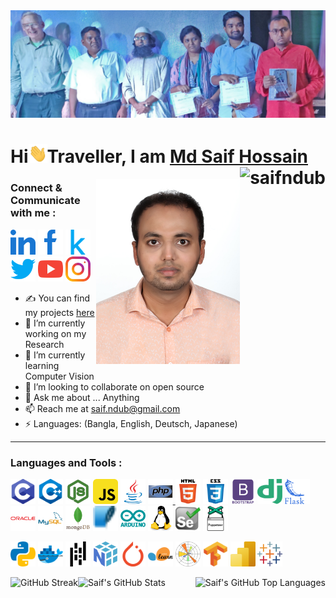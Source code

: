 <img src="https://github.com/saifndub/saifndub/blob/master/linkedin_banner.png" />
<h1>Hi<img src="Hi.gif" width="30px" height="30px">Traveller, I am <a href="https://sites.google.com/view/saifndub">Md Saif Hossain</a> <img align="right" src="https://komarev.com/ghpvc/?username=saifndub&label=Profile%20Views&color=brightgreen&style=flat" alt="saifndub" /> </h1>
<img align="right" src="https://github.com/saifndub/saifndub/blob/master/my_image.jpeg" width="230" />
<h3 align="left">Connect & Communicate with me :</h3>

[<img src="https://github.com/saifndub/saifndub/blob/master/icons/linked-in-alt.svg" width="40px" alt="LinkedIn |" />][linkedin]
[<img src="https://github.com/saifndub/saifndub/blob/master/icons/facebook-alt.svg" width="40px" alt=" Facebook |" />][facebook]
[<img src="https://github.com/saifndub/saifndub/blob/master/icons/kaggle.svg" width="40px" alt=" Kaggle |" />][kaggle]
[<img src="https://github.com/saifndub/saifndub/blob/master/icons/twitter.svg" width="40px" alt=" Twitter |" />][twitter]
[<img src="https://github.com/saifndub/saifndub/blob/master/icons/youtube.svg" width="40px" alt=" YouTube |" />][youtube]
[<img src="https://github.com/saifndub/saifndub/blob/master/icons/instagram.svg" width="40px" alt=" Instagram |" />][instagram]

- ✍ You can find my projects [here][portfolio]
- 🔭 I’m currently working on my Research
- 🌱 I’m currently learning Computer Vision
- 👯 I’m looking to collaborate on open source
- 💬 Ask me about ... Anything
- 📫 Reach me at saif.ndub@gmail.com
- ⚡ Languages: (Bangla, English, Deutsch, Japanese)
<hr>
<h3 align="left">Languages and Tools :</h3>
<p>

[<img src="tools/01_c.svg" alt="cprogramming" width="40" height="40"/>][c]
[<img src="tools/02_cpp.svg" alt="cplusplus" width="40" height="40"/>][cpp]
[<img src="tools/02_nodejs.svg" alt="nodejs" width="40" height="40"/>][nodejs]
[<img src="tools/04_javascript.svg" alt="javascript" width="40" height="40"/>][js]
[<img src="tools/05_java.svg" alt="java" width="40" height="40"/>][java]
[<img src="tools/06_php.svg" alt="php" width="40" height="40"/> ][php]
[<img src="tools/07_html5.svg" alt="html5" width="40" height="40"/>][html5]
[<img src="tools/08_css3.svg" alt="css3" width="40" height="40"/>][css3]
[<img src="tools/09_bootstrap.svg" alt="bootstrap" width="40" height="40"/>][bootstrap]
[<img src="tools/10_django.svg" alt="django" width="40" height="40"/>][django]
[<img src="tools/11_flask.svg" alt="flask" width="40" height="40"/>][flask]
[<img src="tools/12_oracle.svg" alt="oracle" width="40" height="40"/>][oracle]
[<img src="tools/13_mysql.svg" alt="mysql" width="40" height="40"/>][mysql]
[<img src="tools/14_mongodb.svg" alt="mongodb" width="40" height="40"/>][mongodb]
[<img src="tools/15_sqlite.svg" alt="sqlite" width="40" height="40"/></a>][sqlite]
[<img src="tools/29_arduino.svg" alt="arduino" width="40" height="40"/>][arduino]
[<img src="tools/28_linux.svg" alt="linux" width="40" height="40"/>][linux]
[<img src="tools/25_selenium.svg" alt="selenium" width="40" height="40"/>][selenium]
[<img src="tools/26_puppeteer.svg" alt="puppeteer" width="40" height="40"/>][puppeteer]

[<img src="tools/03_python.svg" alt="python" width="40" height="40"/>][python]
[<img src="tools/23_docker.svg" alt="docker" width="40" height="40"/>][docker]
[<img src="tools/31_pandas.svg" alt="pandas" width="40" height="40"/>][pandas]
[<img src="tools/32_numpy.svg" alt="numpy" width="40" height="40"/>][numpy]
[<img src="tools/33_pytorch.svg" alt="pytorch" width="40" height="40"/>][pytorch]
[<img src="tools/38_scikit.svg" alt="scikit_learn" width="40" height="40"/>][sklearn]
[<img src="tools/36_matplotlib.png" alt="matplotlib" width="40" height="40"/>][matplotlib]
[<img src="tools/37_tensorflow.svg" alt="tensorflow" width="40" height="40"/>][tensorflow]
[<img src="tools/39_power_BI.svg" alt="power-bi" width="40" height="40"/>][power-bi]
[<img src="tools/40_tableau.svg" alt="tableau" width="40" height="40"/>][tableau]
</p>

<img align="right" alt="Saif's GitHub Top Languages" src="https://github-readme-stats.vercel.app/api/top-langs?username=saifndub&theme=dark&show_icons=true&locale=en" />

<img align="left" alt="GitHub Streak" src="https://github-readme-streak-stats.herokuapp.com?user=saifndub&theme=dark&date_format=M%20j%5B%2C%20Y%5D" />

<img align="left" alt="Saif's GitHub Stats" src="https://github-readme-stats.vercel.app/api?username=saifndub&theme=dark&show_icons=true&count_private=true&hide_border=false" />

[linkedin]: https://linkedin.com/in/saifndub
[facebook]: https://www.facebook.com/microsoftsaif
[kaggle]: https://www.kaggle.com/
[twitter]: https://twitter.com/saifndub
[youtube]: https://www.youtube.com/channel/UCvPA_YUCCTzd5RS6d82u6EQ
[instagram]: https://www.instagram.com/saifndub     
[gmail]: mailto:saif.ndub@gmail.com
[portfolio]: https://www.google.com

[c]: https://www.cprogramming.com/
[cpp]: https://www.w3schools.com/cpp/
[nodejs]: https://nodejs.org
[js]: https://developer.mozilla.org/en-US/docs/Web/JavaScript
[java]: https://www.java.com
[php]: https://www.php.net
[html5]: https://www.w3.org/html/
[css3]: https://www.w3schools.com/css/
[bootstrap]: https://getbootstrap.com
[django]: https://www.geeksforgeeks.org/django-tutorial/
[flask]: https://flask.palletsprojects.com/en/2.3.x/
[oracle]: https://www.oracle.com/
[mysql]: https://www.mysql.com/
[mongodb]: https://www.mongodb.com/
[sqlite]: https://www.sqlite.org/
[arduino]: https://www.arduino.cc/
[linux]: https://www.linux.org/
[selenium]: https://www.selenium.dev/
[puppeteer]: https://pptr.dev/
[azure]: https://azure.microsoft.com/
[aws]: https://aws.amazon.com/

[python]: https://www.python.org
[docker]: https://www.docker.com/
[pandas]: https://pandas.pydata.org/
[numpy]: https://numpy.org/
[pytorch]: https://pytorch.org/
[scipy]: https://scipy.github.io/devdocs/index.html
[seaborn]: https://seaborn.pydata.org/
[matplotlib]: https://matplotlib.org/
[sklearn]: https://scikit-learn.org/stable/
[tensorflow]: https://www.tensorflow.org
[tableau]: https://www.tableau.com/
[power-bi]: https://powerbi.microsoft.com/


<!--https://docs.scipy.org/doc/-->
<!--
[<img src="tools/Animation.gif" alt="azure" width="40" height="40"/>][azure]

![Saif's Github Profile Views](https://komarev.com/ghpvc/?username=saifndub&color=brightgreen&label=Total%20Views&style=flat) 

[![Saif's GitHub stats](https://github-readme-stats.vercel.app/api?username=saifndub&show_icons=true&count_private=true)](https://github.com/anuraghazra/github-readme-stats)

[![Top Langs](https://github-readme-stats.vercel.app/api/top-langs/?username=anuraghazra&show_icons=true&layout=compact)](https://github.com/anuraghazra/github-readme-stats)
-->

<!--
[<img src="linkedin.png" width="40px" />][linkedin]
[<img align="left" alt="holisitc_developer | LinkedIn" width="40px" src="linkedin.png" />][linkedin]

[linkedin]: https://linkedin.com/in/saifndub
-->

